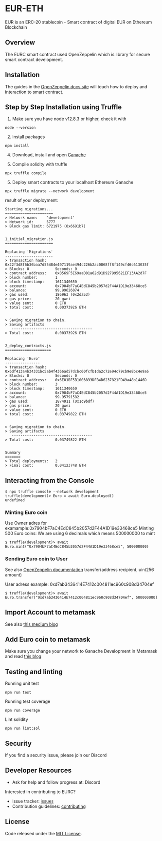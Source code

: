 # EUR-ETH 
EUR is an ERC-20 stablecoin - Smart contract of digital EUR on Ethereum Blockchain


## Overview
The EURC smart contract used OpenZeppelin which is library for secure smart contract development.

## Installation
The guides in the [OpenZeppelin docs site](https://docs.openzeppelin.com/learn/developing-smart-contracts) will teach how to deploy and interaction to smart contract.

## Step by Step Installation using Truffle
1. Make sure you have node v12.8.3 or higher, check it with
```
node --version
```

2. Install packages
```
npm install
```

4. Download, install and open [Ganache](https://www.trufflesuite.com/ganache)

5. Compile solidity with truffle
```
npx truffle compile
```

5. Deploy smart contracts to your localhost Ethereum Ganache
```
npx truffle migrate --network development
```

result of your deployment:
```
Starting migrations...
======================
> Network name:    'development'
> Network id:      5777
> Block gas limit: 6721975 (0x6691b7)


1_initial_migration.js
======================

Replacing 'Migrations'
----------------------
> transaction hash:    0x22f3d8f6b36baa7d55484e497119ae494c226b2ac0868ff8f149cf46c613035f
> Blocks: 0            Seconds: 0
> contract address:    0x0569F5E69aaD81a62d91D927995621EF13AA2d7F
> block number:        1
> block timestamp:     1611340650
> account:             0x7904bF7aC4EdC845b2057d2F44A1D19e33468ce5
> balance:             99.99626074
> gas used:            186963 (0x2da53)
> gas price:           20 gwei
> value sent:          0 ETH
> total cost:          0.00373926 ETH


> Saving migration to chain.
> Saving artifacts
   -------------------------------------
> Total cost:          0.00373926 ETH


2_deploy_contracts.js
=====================

Replacing 'Euro'
----------------
> transaction hash:    0x6df413a4b34331bc5ab4f4366ad57dcbc60fcfb1da2c72e94c79cb9e8bc4e9a6
> Blocks: 0            Seconds: 0
> contract address:    0x6E01BF5B1003833DFB4D6237821FD49a48b1446D
> block number:        3
> block timestamp:     1611340650
> account:             0x7904bF7aC4EdC845b2057d2F44A1D19e33468ce5
> balance:             99.95791582
> gas used:            1874911 (0x1c9bdf)
> gas price:           20 gwei
> value sent:          0 ETH
> total cost:          0.03749822 ETH


> Saving migration to chain.
> Saving artifacts
   -------------------------------------
> Total cost:          0.03749822 ETH


Summary
=======
> Total deployments:   2
> Final cost:          0.04123748 ETH
```

## Interacting from the Console
```
$ npx truffle console --network development
truffle(development)> Euro = await Euro.deployed()
undefined
```

### Minting Euro coin 
Use Owner adres for examample:0x7904bF7aC4EdC845b2057d2F44A1D19e33468ce5
Minting 500 Euro coins:
We are using 6 decimals which means 500000000 to mint
```
$ truffle(development)> await Euro.mint("0x7904bF7aC4EdC845b2057d2F44A1D19e33468ce5", 500000000)
```

### Sending Euro coin to User
See also [OpenZeppelin documentation](https://docs.openzeppelin.com/contracts/3.x/api/token/erc20)
transfer(address recipient, uint256 amount)

User adress example: 0xd7ab3436414E7412c004811ec960c908d34704ef
```
$ truffle(development)> await Euro.transfer("0xd7ab3436414E7412c004811ec960c908d34704ef", 500000000)
```

## Import Account to metamask
See also [this medium blog](https://medium.com/@kacharlabhargav21/using-ganache-with-remix-and-metamask-446fe5748ccf)

## Add Euro coin to metamask
Make sure you change your network to Ganache Development in Metamask and read [this blog](https://metamask.zendesk.com/hc/en-us/articles/360015489031-How-to-View-See-Your-Tokens-and-Custom-Tokens-in-Metamask)


## Testing and linting
Running unit test
```
npm run test
```

Running test coverage
```
npm run coverage
```

Lint solidity
```
npm run lint:sol
```

## Security

If you find a security issue, please join our Discord

## Developer Resources


- Ask for help and follow progress at: Discord

Interested in contributing to EURC?

- Issue tracker: [issues](https://github.com/simplicy-io/eurc-eth/issues)
- Contribution guidelines: [contributing](https://github.com/simplicy-io/eurc-eth/blob/master/CONTRIBUTING.md)


## License
Code released under the [MIT License](https://github.com/simplicy-io/eurc-eth/blob/master/LICENSE).

